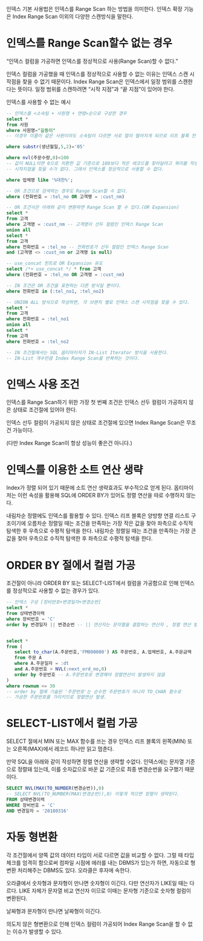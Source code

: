 인덱스 기본 사용법은 인덱스를 Range Scan 하는 방법을 의미한다. 인덱스 확장 기능은 Index Range Scan 이외의 다양한 스캔방식을 말한다.

# 인덱스를 Range Scan할수 없는 경우

“인덱스 컬럼을 가공하면 인덱스를 정상적으로 사용(Range Scan)할 수 없다.”

인덱스 컬럼을 가공했을 때 인덱스를 정상적으로 사용할 수 없는 이유는 인덱스 스캔 시작점을 찾을 수 없기 때문이다. Index Range Scan은 인덱스에서 일정 범위를 스캔한다는 뜻이다. 일정 범위를 스캔하려면 “시작 지점”과 “끝 지점”이 있어야 한다.

인덱스를 사용할 수 없는 예시

```sql
-- 인덱스를 <소속팀 + 사원명 + 연령>순으로 구성한 경우
select *
from 사원
where 사원명="길동이"
-- 이경우 이름이 같은 사원이라도 소속팀이 다르면 서로 멀리 떨어지게 되므로 리프 블록 전 구간에 흩어진다.
```

```sql
where substr(생년월일,5,2)='05'
```

```sql
where nvl(주문수량,0)<100
-- 값이 NULL이면 0으로 치환한 값 기준으로 100보다 작은 레코드를 찾아달라고 쿼리를 작성하면 인덱스 
-- 시작지점을 찾을 수가 없다. 그래서 인덱스를 정상적으로 사용할 수 없다. 
```

```sql
where 업체명 like '%대한%';
```

```sql
-- OR 조건으로 검색하는 경우도 Range Scan할 수 없다. 
where (전화번호 = :tel_no OR 고객명 = :cust_nm)

-- OR 조건식은 아래와 같이 변환하면 Range Scan 할 수 있다.(OR Expansion)
select *
from 고객
where 고객명 = :cust_nm -- 고객명이 선두 컬럼인 인덱스 Range Scan
union all
select *
from 고객
where 전화번호 = :tel_no -- 전화번호가 선두 컬럼인 인덱스 Range Scan
and (고객명 <> :cust_nm or 고객명 is null)

-- use_concat 힌트로 OR Expansion 유도 
select /*+ use_concat */ * from 고객
where (전화번호 = :tel_no OR 고객명 = :cust_nm)

```

```sql
-- IN 조건은 OR 조건을 표현하는 다른 방식일 뿐이다. 
where 전화번호 in (:tel_no1, :tel_no2)

-- UNION ALL 방식으로 작성하면, 각 브랜치 별로 인덱스 스캔 시작점을 찾을 수 있다.
select *
from 고객
where 전화번호 = :tel_no1
union all
select *
from 고객
where 전화번호 = :tel_no2

-- IN 조건절에서는 SQL 옵티마이저가 IN-List Iterator 방식을 사용한다. 
-- IN-List 개수만큼 Index Range Scan을 반복하는 것이다. 
```

# 인덱스 사용 조건

인덱스를 Range Scan하기 위한 가장 첫 번째 조건은 인덱스 선두 컬럼이 가공하지 않은 상태로 조건절에 있어야 한다.

인덱스 선두 컬럼이 가공되지 않은 상태로 조건절에 있으면 Index Range Scan은 무조건 가능이다. 

(다만 Index Range Scan이 항상 성능이 좋은건 아니다.)

# 인덱스를 이용한 소트 연산 생략

Index가 정렬 되어 있기 때문에 소트 연산 생략효과도 부수적으로 얻게 된다. 옵티마이저는 이런 속성을 활용해 SQL에 ORDER BY가 있어도 정렬 연산을 따로 수행하지 않는다.

내림차순 정렬에도 인덱스를 활용할 수 있다. 인덱스 리프 블록은 양방향 연결 리스트 구조이기에 오름차순 정렬일 때는 조건을 만족하는 가장 작은 값을 찾아 좌측으로 수직적 탐색한 후 우측으로 수평적 탐색을 한다. 내림차순 정렬일 때는 조건을 만족하는 가장 큰 값을 찾아 우측으로 수직적 탐색한 후 좌측으로 수평적 탐색을 한다. 

# ORDER BY 절에서 컬럼 가공

조건절이 아니라 ORDER BY 또는 SELECT-LIST에서 컬럼을 가공함으로 인해 인덱스를 정상적으로 사용할 수 없는 경우가 있다. 

```sql
-- 인덱스 구성 [장비번호+변경일자+변경순번]
select *
from 상태변경이력
where 장비번호 = 'C'
order by 변경일자 || 변경순번 -- || 연산자는 문자열을 결합하는 연산자 , 정렬 연산 발생 
```

```sql

select *
from (
   select to_char(A.주문번호,'FM000000') AS 주문번호, A.업체번호, A.주문금액
   from 주문 A
   where A.주문일자 = :dt
   and A.주문번호 > NVL(:next_ord_no,0)
   order by 주문번호 -- A.주문번호로 변경해야 정렬연산이 발생하지 않음 
)
where rownum <= 30
-- order by 절에 기술된 '주문번호'는 순수한 주문번호가 아니라 TO_CHAR 함수로
-- 가공한 주문번호를 가리키므로 정렬연산 발생. 
```


# SELECT-LIST에서 컬럼 가공

SELECT 절에서 MIN 또는 MAX 함수를 쓰는 경우 인덱스 리프 블록의 왼쪽(MIN) 또는 오른쪽(MAX)에서 레코드 하나만 읽고 멈춘다.

만약 SQL을 아래와 같이 작성하면 정렬 연산을 생략할 수없다. 인덱스에는 문자열 기준으로 정렬돼 있는데, 이를 숫자값으로 바꾼 값 기준으로 최종 변경순번을 요구했기 때문이다.

```sql
SELECT NVL(MAX(TO_NUMBER(변경순번)),0)
-- SELECT NVL(TO_NUMBER(MAX(변경순번)),0) 이렇게 적으면 정렬이 생략된다.
FROM 상태변경이력
WHERE 장비번호 = 'C'
AND 변경일자 = '20180316'
```

# 자동 형변환

각 조건절에서 양쪽 값의 데이터 타입이 서로 다르면 값을 비교할 수 없다. 그럴 때 타입체크를 엄격히 함으로써 컴파일 시점에 에러를 내는 DBMS가 있는가 하면, 자동으로 형변환 처리해주는 DBMS도 있다. 오라클은 후자에 속한다.

오라클에서 숫자형과 문자형이 만나면 숫자형이 이긴다. 다만 연산자가 LIKE일 때는 다르다. LIKE 자체가 문자열 비교 연산자 이므로 이때는 문자형 기준으로 숫자형 컬럼이 변환된다. 

날짜형과 문자형이 만나면 날짜형이 이긴다.  

의도치 않은 형변환으로 인해 인덱스 컬럼이 가공되어 Index Range Scan을 할 수 없는 이슈가 발생할 수 있다.
